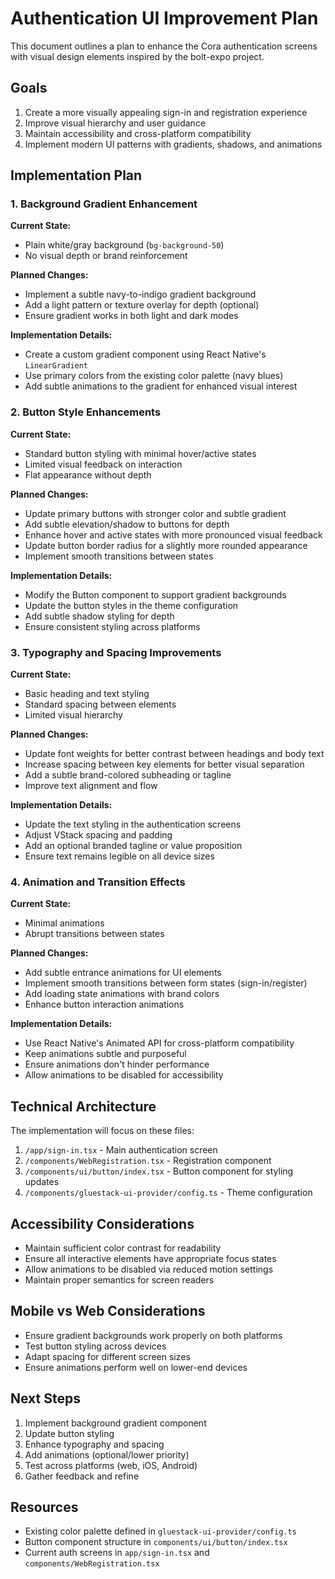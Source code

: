 # Authentication UI Improvement Plan

This document outlines a plan to enhance the Cora authentication screens with visual design elements inspired by the bolt-expo project.

## Goals

1. Create a more visually appealing sign-in and registration experience
2. Improve visual hierarchy and user guidance
3. Maintain accessibility and cross-platform compatibility
4. Implement modern UI patterns with gradients, shadows, and animations

## Implementation Plan

### 1. Background Gradient Enhancement

**Current State:**
- Plain white/gray background (`bg-background-50`)
- No visual depth or brand reinforcement

**Planned Changes:**
- Implement a subtle navy-to-indigo gradient background
- Add a light pattern or texture overlay for depth (optional)
- Ensure gradient works in both light and dark modes

**Implementation Details:**
- Create a custom gradient component using React Native's `LinearGradient`
- Use primary colors from the existing color palette (navy blues)
- Add subtle animations to the gradient for enhanced visual interest

### 2. Button Style Enhancements

**Current State:**
- Standard button styling with minimal hover/active states
- Limited visual feedback on interaction
- Flat appearance without depth

**Planned Changes:**
- Update primary buttons with stronger color and subtle gradient
- Add subtle elevation/shadow to buttons for depth
- Enhance hover and active states with more pronounced visual feedback
- Update button border radius for a slightly more rounded appearance
- Implement smooth transitions between states

**Implementation Details:**
- Modify the Button component to support gradient backgrounds
- Update the button styles in the theme configuration
- Add subtle shadow styling for depth
- Ensure consistent styling across platforms

### 3. Typography and Spacing Improvements

**Current State:**
- Basic heading and text styling
- Standard spacing between elements
- Limited visual hierarchy

**Planned Changes:**
- Update font weights for better contrast between headings and body text
- Increase spacing between key elements for better visual separation
- Add a subtle brand-colored subheading or tagline
- Improve text alignment and flow

**Implementation Details:**
- Update the text styling in the authentication screens
- Adjust VStack spacing and padding
- Add an optional branded tagline or value proposition
- Ensure text remains legible on all device sizes

### 4. Animation and Transition Effects

**Current State:**
- Minimal animations
- Abrupt transitions between states

**Planned Changes:**
- Add subtle entrance animations for UI elements
- Implement smooth transitions between form states (sign-in/register)
- Add loading state animations with brand colors
- Enhance button interaction animations

**Implementation Details:**
- Use React Native's Animated API for cross-platform compatibility
- Keep animations subtle and purposeful
- Ensure animations don't hinder performance
- Allow animations to be disabled for accessibility

## Technical Architecture

The implementation will focus on these files:

1. `/app/sign-in.tsx` - Main authentication screen
2. `/components/WebRegistration.tsx` - Registration component
3. `/components/ui/button/index.tsx` - Button component for styling updates
4. `/components/gluestack-ui-provider/config.ts` - Theme configuration

## Accessibility Considerations

- Maintain sufficient color contrast for readability
- Ensure all interactive elements have appropriate focus states
- Allow animations to be disabled via reduced motion settings
- Maintain proper semantics for screen readers

## Mobile vs Web Considerations

- Ensure gradient backgrounds work properly on both platforms
- Test button styling across devices
- Adapt spacing for different screen sizes
- Ensure animations perform well on lower-end devices

## Next Steps

1. Implement background gradient component
2. Update button styling
3. Enhance typography and spacing
4. Add animations (optional/lower priority)
5. Test across platforms (web, iOS, Android)
6. Gather feedback and refine

## Resources

- Existing color palette defined in `gluestack-ui-provider/config.ts`
- Button component structure in `components/ui/button/index.tsx`
- Current auth screens in `app/sign-in.tsx` and `components/WebRegistration.tsx`